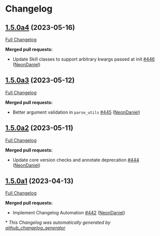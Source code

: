 # Changelog

## [1.5.0a4](https://github.com/NeonGeckoCom/neon-utils/tree/1.5.0a4) (2023-05-16)

[Full Changelog](https://github.com/NeonGeckoCom/neon-utils/compare/1.5.0a3...1.5.0a4)

**Merged pull requests:**

- Update Skill classes to support arbitrary kwargs passed at init [\#446](https://github.com/NeonGeckoCom/neon-utils/pull/446) ([NeonDaniel](https://github.com/NeonDaniel))

## [1.5.0a3](https://github.com/NeonGeckoCom/neon-utils/tree/1.5.0a3) (2023-05-12)

[Full Changelog](https://github.com/NeonGeckoCom/neon-utils/compare/1.5.0a2...1.5.0a3)

**Merged pull requests:**

- Better argument validation in `parse_utils` [\#445](https://github.com/NeonGeckoCom/neon-utils/pull/445) ([NeonDaniel](https://github.com/NeonDaniel))

## [1.5.0a2](https://github.com/NeonGeckoCom/neon-utils/tree/1.5.0a2) (2023-05-11)

[Full Changelog](https://github.com/NeonGeckoCom/neon-utils/compare/1.5.0a1...1.5.0a2)

**Merged pull requests:**

- Update core version checks and annotate deprecation [\#444](https://github.com/NeonGeckoCom/neon-utils/pull/444) ([NeonDaniel](https://github.com/NeonDaniel))

## [1.5.0a1](https://github.com/NeonGeckoCom/neon-utils/tree/1.5.0a1) (2023-04-13)

[Full Changelog](https://github.com/NeonGeckoCom/neon-utils/compare/1.4.0...1.5.0a1)

**Merged pull requests:**

- Implement Changelog Automation [\#442](https://github.com/NeonGeckoCom/neon-utils/pull/442) ([NeonDaniel](https://github.com/NeonDaniel))



\* *This Changelog was automatically generated by [github_changelog_generator](https://github.com/github-changelog-generator/github-changelog-generator)*
